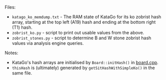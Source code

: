 Files:

* `katago_ko_memdump.txt` - The RAM state of KataGo for its ko zobrist hash array, starting at the top left (A19) hash and ending at the bottom right (T1) hash.
* `zobrist_ko.py` - script to print out usable values from the above.
* `zobrist_stones.py` - script to determine B and W stone zobrist hash values via analysis engine queries.

Notes:

* KataGo's hash arrays are initialised by `Board::initHash()` in [board.cpp](https://github.com/lightvector/KataGo/blob/master/cpp/game/board.cpp).
* `thisHash` is (ultimately) generated by `getSitHashWithSimpleKo()` in the same file.
